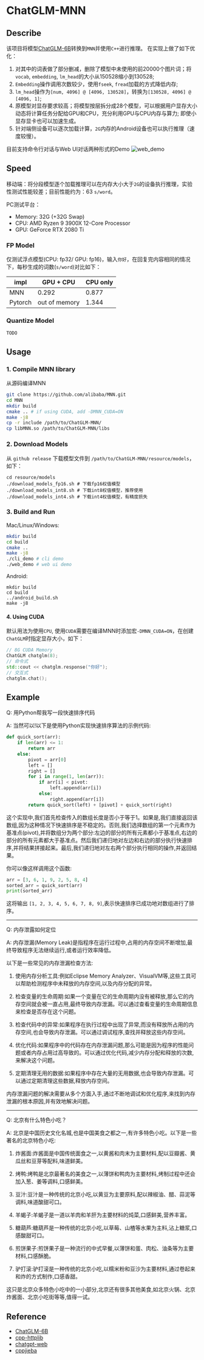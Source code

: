 # ChatGLM-MNN
## Describe
该项目将模型[ChatGLM-6B](https://huggingface.co/THUDM/chatglm-6b)转换到`MNN`并使用`C++`进行推理。
在实现上做了如下优化：

1. 对其中的词表做了部分删减，删除了模型中未使用的前20000个图片词；将`vocab`, `embedding`, `lm_head`的大小从150528缩小到130528;
2. `Embedding`操作调用次数较少，使用`fseek`, `fread`加载的方式降低内存;
3. `lm_head`操作为`[num, 4096] @ [4096, 130528]`，转换为`[130528, 4096] @ [4096, 1]`;
4. 原模型对显存要求较高；将模型按层拆分成28个模型，可以根据用户显存大小动态将计算任务分配给GPU和CPU，充分利用GPU与CPU内存与算力; 即使小显存显卡也可以加速生成。
5. 针对端侧设备可以逐次加载计算，`2G`内存的Android设备也可以执行推理（速度较慢）。

目前支持命令行对话与Web UI对话两种形式的Demo
![web_demo](./resource/web/web_demo.png)

## Speed

移动端：将分段模型逐个加载推理可以在内存大小大于`2G`的设备执行推理，实验性测试性能较差；目前性能约为：63 `s/word`。

PC测试平台：
- Memory: 32G (+32G Swap)
- CPU: AMD Ryzen 9 3900X 12-Core Processor
- GPU: GeForce RTX 2080 Ti

### FP Model
仅测试浮点模型(CPU: fp32/ GPU: fp16)，输入`你好`，在回复完内容相同的情况下，每秒生成的词数(`s/word`)对比如下：

|   impl  |   GPU + CPU   | CPU only  |
|---------|---------------|-----------|
|   MNN   |      0.292    |   0.877   |
| Pytorch | out of memory |   1.344   |

### Quantize Model
`TODO`


## Usage
### 1. Compile MNN library
从源码编译MNN
```bash
git clone https://github.com/alibaba/MNN.git
cd MNN
mkdir build
cmake .. # if using CUDA, add -DMNN_CUDA=ON
make -j8
cp -r include /path/to/ChatGLM-MNN/
cp libMNN.so /path/to/ChatGLM-MNN/libs
```
### 2. Download Models
从 `github release` 下载模型文件到 `/path/to/ChatGLM-MNN/resource/models`， 如下：
```
cd resource/models
./download_models_fp16.sh # 下载fp16权值模型
./download_models_int8.sh # 下载int8权值模型，推荐使用
./download_models_int4.sh # 下载int4权值模型，有精度损失
```

### 3. Build and Run
Mac/Linux/Windows:
```bash
mkdir build
cd build
cmake ..
make -j8
./cli_demo # cli demo
./web_demo # web ui demo
```

Android:
```
mkdir build
cd build
../android_build.sh
make -j8
```

#### 4. Using CUDA
默认用法为使用`CPU`, 使用`CUDA`需要在编译MNN时添加宏`-DMNN_CUDA=ON`，在创建`ChatGLM`时指定显存大小，如下：
```cpp
// 8G CUDA Memory
ChatGLM chatglm(8);
// 命令式
std::cout << chatglm.response("你好");
// 交互式
chatglm.chat();
```

## Example

Q: 用Python帮我写一段快速排序代码

A: 当然可以!以下是使用Python实现快速排序算法的示例代码:

```python
def quick_sort(arr):
    if len(arr) <= 1:
        return arr
    else:
        pivot = arr[0]
        left = []
        right = []
        for i in range(1, len(arr)):
            if arr[i] < pivot:
                left.append(arr[i])
            else:
                right.append(arr[i])
        return quick_sort(left) + [pivot] + quick_sort(right)
```

这个实现中,我们首先检查传入的数组长度是否小于等于1。如果是,我们直接返回该数组,因为这种情况下快速排序是不稳定的。否则,我们选择数组的第一个元素作为基准点(pivot),并将数组分为两个部分:左边的部分的所有元素都小于基准点,右边的部分的所有元素都大于基准点。然后我们递归地对左边和右边的部分执行快速排序,并将结果拼接起来。最后,我们递归地对左右两个部分执行相同的操作,并返回结果。

你可以像这样调用这个函数:

```python
arr = [3, 6, 1, 9, 2, 5, 8, 4]
sorted_arr = quick_sort(arr)
print(sorted_arr)
```

这将输出 `[1, 2, 3, 4, 5, 6, 7, 8, 9]`,表示快速排序已成功地对数组进行了排序。

---

Q: 内存泄露如何定位

A: 内存泄漏(Memory Leak)是指程序在运行过程中,占用的内存空间不断增加,最终导致程序无法继续运行,或者运行效率降低。

以下是一些常见的内存泄漏检查方法:

1. 使用内存分析工具:例如Eclipse Memory Analyzer、VisualVM等,这些工具可以帮助检测程序中未释放的内存空间,以及内存分配的异常。

2. 检查变量的生命周期:如果一个变量在它的生命周期内没有被释放,那么它的内存空间就会被一直占用,最终导致内存泄漏。可以通过查看变量的生命周期信息来检查是否存在这个问题。

3. 检查代码中的异常:如果程序在执行过程中出现了异常,而没有释放所占用的内存空间,也会导致内存泄漏。可以通过调试程序,查找并释放这些内存空间。

4. 优化代码:如果程序中的代码存在内存泄漏问题,那么可能是因为程序的性能问题或者内存占用过高导致的。可以通过优化代码,减少内存分配和释放的次数,来解决这个问题。

5. 定期清理无用的数据:如果程序中存在大量的无用数据,也会导致内存泄漏。可以通过定期清理这些数据,释放内存空间。

内存泄漏问题的解决需要从多个方面入手,通过不断地调试和优化程序,来找到内存泄漏的根本原因,并有效地解决问题。

---
Q: 北京有什么特色小吃？

A: 北京是中国历史文化名城,也是中国美食之都之一,有许多特色小吃。以下是一些著名的北京特色小吃:

1. 炸酱面:炸酱面是中国传统面食之一,以黄酱和肉末为主要材料,配以豆瓣酱、黄瓜丝和豆芽等配料,味道鲜美。

2. 烤鸭:烤鸭是北京最著名的美食之一,以薄饼和鸭肉为主要材料,烤制过程中还会加入葱、姜等调料,口感鲜美。

3. 豆汁:豆汁是一种传统的北京小吃,以黄豆为主要原料,配以辣椒油、醋、蒜泥等调料,味道酸甜可口。

4. 羊蝎子:羊蝎子是一道以羊肉和羊肝为主要材料的炖菜,口感鲜美,营养丰富。

5. 糖葫芦:糖葫芦是一种传统的北京小吃,以草莓、山楂等水果为主料,沾上糖浆,口感酸甜可口。

6. 煎饼果子:煎饼果子是一种流行的中式早餐,以薄饼和蛋、肉松、油条等为主要材料,口感酥脆。

7. 驴打滚:驴打滚是一种传统的北京小吃,以糯米粉和豆沙为主要材料,通过卷起来和炸的方式制作,口感香甜。

这只是北京众多特色小吃中的一小部分,北京还有很多其他美食,如北京火锅、北京炸酱面、北京小吃街等等,值得一试。

## Reference
- [ChatGLM-6B](https://huggingface.co/THUDM/chatglm-6b)
- [cpp-httplib](https://github.com/yhirose/cpp-httplib)
- [chatgpt-web](https://github.com/xqdoo00o/chatgpt-web)
- [cppjieba](https://github.com/yanyiwu/cppjieba)
